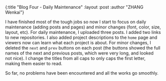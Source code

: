 {:title  "Blog Four - Daily Maintenance"
 :layout :post
 :author "ZHANG Wenkai"}

I have finished most of the tough jobs so now I start to focus on daily maintenance (adding posts and pages) and minor changes (font, color, size, layout, etc). For daily maintenance, I uploaded three posts. I added two links to new repositories. I also added project descriptions to the ```home``` page and viewers now can learn what each project is about. For minor changes, I deleted the ```next``` and ```prev``` buttons on each post (the buttons showed the full names of the next and previous posts, which were very long, and looked not nice). I change the titles from all caps to only caps the first letter, making them easier to read.

So far, no problems have been encountered and all the works go smoothly.